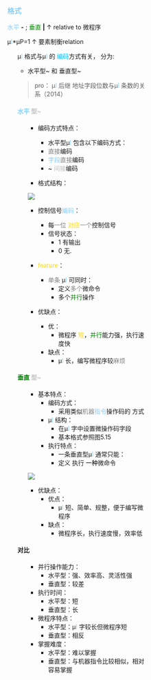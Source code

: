 <div style="float: left; width: 64%; padding: 1%;">

### <span style="color: LightSkyBlue;">格式</span>  

<span style="color: LightSkyBlue;">水平</span> <b>-</b> ; <span style="color: green;">垂直</span> <b>|</b>
↑ relative to 微程序

μ<span style="color: LightSkyBlue;">I</span>*μP=1 
↑ 要素制衡relation

<ul>

μ<span style="color: LightSkyBlue;">I</span> 格式与μ<span style="color: LightSkyBlue;">I</span> 的 <span style="color: deepskyblue;">编码</span>方式有关， 分为:
- 水平型~ 和 垂直型~
 
>pro： μ<span style="color: LightSkyBlue;">I</span> 后继 地址字段位数与μ<span style="color: LightSkyBlue;">I</span> 条数的关系（2014）  

#### <span style="color: LightSkyBlue;">水平</span> <span style="color: silver;">型~

<ul>

- 编码方式特点：
   - 水平型μ<span style="color: LightSkyBlue;">I</span> 包含以下编码方式：
    - <span style="color: gray;">直接</span>编码
    - <span style="color: LightSkyBlue;">字段</span><span style="color: gray;">直接</span>编码 
    - ~ <span style="color: silver;">间接</span>编码

- 格式结构：

![](https://cdn-mineru.openxlab.org.cn/model-mineru/prod/b2aedaa58c557759dbd6b0fe7d9c754a7d34a84fc4317965518d9de55c2fb6a1.jpg) 

  - 控制信号<span style="color: LightSkyBlue;">编码</span>：
    - 每<span style="color: gray;">一位</span> <span style="color: Gold;">对应</span><span style="color: gray;">一个</span>控制信号
    - 信号状态：
      - 1 有输出
      - 0 无.
  -  <span style="color: Gold;">feature</span>：
     - <span style="color: gray;">单条 </span>μ<span style="color: LightSkyBlue;">I</span> 可同时：
       - 定义<span style="color: gray;">多个</span>微命令
       - 多个<span style="color: green;">并行</span>操作

 

- 优缺点：
  - 优：
    - 微程序 <span style="color: Gold;">短</span>，<span style="color: green;">并行</span>能力强，执行速度快
   - 缺点：
     - μ<span style="color: LightSkyBlue;">I</span> 长，编写微程序较<span style="color: gray;">麻烦

</ul>

#### <span style="color: green;">垂直</span> <span style="color: silver;">型~

<ul>

- 基本特点：
  - 编码方式：
    - 采用类似<span style="color: gray;">机器</span><span style="color: LightSkyBlue;">指令</span>操作码的 方式
  - μ<span style="color: LightSkyBlue;">I</span> 结构：
     - 在μ<span style="color: LightSkyBlue;">I</span> 字中设置微操作码字段
    - 基本格式参照图5.15
  - 执行特点：
     - 一条垂直型μ<span style="color: LightSkyBlue;">I</span> 通常只能：
      - 定义 执行 <span style="color: black;">一种</span>微命令

![](https://cdn-mineru.openxlab.org.cn/model-mineru/prod/7065d0c6793931c03ff4fb46419e81a29e8a05e3dc173555b1f656c5aa397918.jpg)  

- 优缺点：
   - 优点：
     - μ<span style="color: LightSkyBlue;">I</span> 短、简单、规整，便于编写微程序
  - 缺点：
    - 微程序长，执行速度慢，效率低

</ul>

####  对比

<ul>

- 并行操作能力：
  - 水平型：强、效率高、灵活性强
  - 垂直型：较差
- 执行时间：
  - 水平型：短
  - 垂直型：长
- 微程序特点：
   - 水平型：μ<span style="color: LightSkyBlue;">I</span> 字较长但微程序短
  - 垂直型：相反
- 掌握难度：
  - 水平型：难以掌握
  - 垂直型：与机器指令比较相似，相对容易掌握
</ul>

</ul>

</ul>
</div>
<div style="float: right; width: 26%; padding: 1%;">

</div>
<div style="clear: both;"></div>
